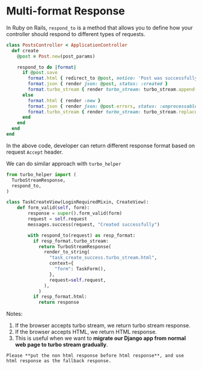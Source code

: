 # Multi-format Response

In Ruby on Rails, `respond_to` is a method that allows you to define how your controller should respond to different types of requests.

```ruby
class PostsController < ApplicationController
  def create
    @post = Post.new(post_params)

    respond_to do |format|
      if @post.save
        format.html { redirect_to @post, notice: 'Post was successfully created.' }
        format.json { render json: @post, status: :created }
        format.turbo_stream { render turbo_stream: turbo_stream.append(@post) }
      else
        format.html { render :new }
        format.json { render json: @post.errors, status: :unprocessable_entity }
        format.turbo_stream { render turbo_stream: turbo_stream.replace('new_post', partial: 'posts/form', locals: { post: @post }) }
      end
    end
  end
end
```

In the above code, developer can return different response format based on request `Accept` header.

We can do similar approach with `turbo_helper`

```python
from turbo_helper import (
  TurboStreamResponse,
  respond_to,
)

class TaskCreateView(LoginRequiredMixin, CreateView):
    def form_valid(self, form):
        response = super().form_valid(form)
        request = self.request
        messages.success(request, "Created successfully")

        with respond_to(request) as resp_format:
          if resp_format.turbo_stream:
            return TurboStreamResponse(
              render_to_string(
                "task_create_success.turbo_stream.html",
                context={
                  "form": TaskForm(),
                },
                request=self.request,
              ),
            )
          if resp_format.html:
            return response
```

Notes:

1. If the browser accepts turbo stream, we return turbo stream response.
2. If the browser accepts HTML, we return HTML response.
3. This is useful when we want to **migrate our Django app from normal web page to turbo stream gradually**.

```{note}
Please **put the non html response before html response**, and use html response as the fallback response.
```
